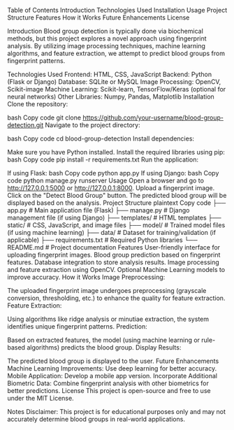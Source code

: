 Table of Contents
   Introduction
   Technologies Used
   Installation
   Usage
   Project Structure
   Features
   How it Works
   Future Enhancements
   License
   
Introduction
Blood group detection is typically done via biochemical methods, but this project explores a novel approach using fingerprint analysis. By utilizing image processing techniques, machine learning algorithms, and feature extraction, we attempt to predict blood groups from fingerprint patterns.

Technologies Used
Frontend: HTML, CSS, JavaScript
Backend: Python (Flask or Django)
Database: SQLite or MySQL
Image Processing: OpenCV, Scikit-image
Machine Learning: Scikit-learn, TensorFlow/Keras (optional for neural networks)
Other Libraries: Numpy, Pandas, Matplotlib
Installation
Clone the repository:

bash
Copy code
git clone https://github.com/your-username/blood-group-detection.git
Navigate to the project directory:

bash
Copy code
cd blood-group-detection
Install dependencies:

Make sure you have Python installed. Install the required libraries using pip:
bash
Copy code
pip install -r requirements.txt
Run the application:

If using Flask:
bash
Copy code
python app.py
If using Django:
bash
Copy code
python manage.py runserver
Usage
Open a browser and go to http://127.0.0.1:5000 or http://127.0.0.1:8000.
Upload a fingerprint image.
Click on the "Detect Blood Group" button.
The predicted blood group will be displayed based on the analysis.
Project Structure
plaintext
Copy code
├── app.py                   # Main application file (Flask)
├── manage.py                # Django management file (if using Django)
├── templates/               # HTML templates
├── static/                  # CSS, JavaScript, and image files
├── model/                   # Trained model files (if using machine learning)
├── data/                    # Dataset for training/validation (if applicable)
├── requirements.txt         # Required Python libraries
└── README.md                # Project documentation
Features
User-friendly interface for uploading fingerprint images.
Blood group prediction based on fingerprint features.
Database integration to store analysis results.
Image processing and feature extraction using OpenCV.
Optional Machine Learning models to improve accuracy.
How it Works
Image Preprocessing:

The uploaded fingerprint image undergoes preprocessing (grayscale conversion, thresholding, etc.) to enhance the quality for feature extraction.
Feature Extraction:

Using algorithms like ridge analysis or minutiae extraction, the system identifies unique fingerprint patterns.
Prediction:

Based on extracted features, the model (using machine learning or rule-based algorithms) predicts the blood group.
Display Results:

The predicted blood group is displayed to the user.
Future Enhancements
Machine Learning Improvements: Use deep learning for better accuracy.
Mobile Application: Develop a mobile app version.
Incorporate Additional Biometric Data: Combine fingerprint analysis with other biometrics for better predictions.
License
This project is open-source and free to use under the MIT License.

Notes
Disclaimer: This project is for educational purposes only and may not accurately determine blood groups in real-world applications.
